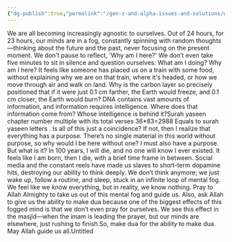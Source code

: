 ```yaml
---
{"dg-publish":true,"permalink":"/gen-z-and-alpha-issues-and-solutions/we-are-all-becoming-increasingly-agnostic-to-ourselves/","dgPassFrontmatter":true,"noteIcon":"","created":"2025-05-09T22:26:33.870+05:00","updated":"2025-05-07T23:55:21.483+05:00"}
---
```


We are all becoming increasingly agnostic to ourselves. Out of 24 hours, for 23 hours, our minds are in a fog, constantly spinning with random thoughts—thinking about the future and the past, never focusing on the present moment. We don’t pause to reflect, 'Why am I here?' We don’t even take five minutes to sit in silence and question ourselves: What am I doing? Why am I here? It feels like someone has placed us on a train with some food, without explaining why we are on that train, where it's headed, or how we move through air and walk on land. Why is the carbon layer so precisely positioned that if it were just 0.1 cm farther, the Earth would freeze, and 0.1 cm closer, the Earth would burn? DNA contains vast amounts of information, and information requires intelligence. Where does that information come from? Whose intelligence is behind it?Surah yaseen chapter number multiple with its total verses 36*83=2988 Equals to surah yaseen letters . Is all of this just a coincidence? If not, then I realize that everything has a purpose. There’s no single material in this world without purpose, so why would I be here without one? I must also have a purpose. But what is it? In 100 years, I will die, and no one will know I ever existed. It feels like I am born, then I die, with a brief time frame in between. Social media and the constant reels have made us slaves to short-term dopamine hits, destroying our ability to think deeply. We don’t think anymore; we just wake up, follow a routine, and sleep, stuck in an infinite loop of mental fog. We feel like we know everything, but in reality, we know nothing. Pray to Allah Almighty to take us out of this mental fog and guide us. Also, ask Allah to give us the ability to make dua because one of the biggest effects of this fogged mind is that we don’t even pray for ourselves. We see this effect in the masjid—when the imam is leading the prayer, but our minds are elsewhere, just rushing to finish.So, make dua for the ability to make dua. May Allah guide us all.Untitled